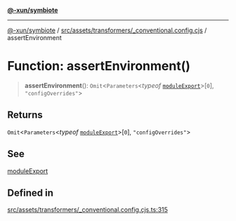 [**@-xun/symbiote**](../../../../../README.md)

***

[@-xun/symbiote](../../../../../README.md) / [src/assets/transformers/\_conventional.config.cjs](../README.md) / assertEnvironment

# Function: assertEnvironment()

> **assertEnvironment**(): `Omit`\<`Parameters`\<*typeof* [`moduleExport`](moduleExport.md)\>\[`0`\], `"configOverrides"`\>

## Returns

`Omit`\<`Parameters`\<*typeof* [`moduleExport`](moduleExport.md)\>\[`0`\], `"configOverrides"`\>

## See

[moduleExport](moduleExport.md)

## Defined in

[src/assets/transformers/\_conventional.config.cjs.ts:315](https://github.com/Xunnamius/symbiote/blob/6888363ae81ec0a004cfcb164e5a634c45aca6a9/src/assets/transformers/_conventional.config.cjs.ts#L315)

